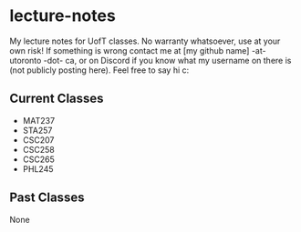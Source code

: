 # lecture-notes

My lecture notes for UofT classes. No warranty whatsoever, use at your own risk! If something is wrong contact me at [my github name] -at- utoronto -dot- ca, or on Discord if you know what my username on there is (not publicly posting here). Feel free to say hi c:

## Current Classes
- MAT237
- STA257
- CSC207
- CSC258
- CSC265
- PHL245

## Past Classes
None
